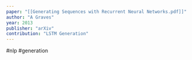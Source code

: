 ```yaml
---
paper: "[[Generating Sequences with Recurrent Neural Networks.pdf]]"
author: "A Graves"
year: 2013
publisher: "arXiv"
contribution: "LSTM Generation"
---
```

#nlp #generation 